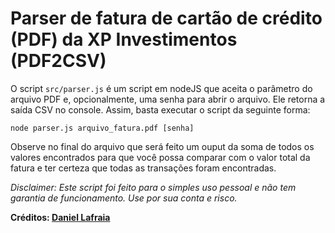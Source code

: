 # Parser de fatura de cartão de crédito (PDF) da XP Investimentos (PDF2CSV)

O script `src/parser.js` é um script em nodeJS que aceita o parâmetro do arquivo PDF e, opcionalmente, uma senha para abrir o arquivo. Ele retorna a saída CSV no console. Assim, basta executar o script da seguinte forma:

```
node parser.js arquivo_fatura.pdf [senha]
```

Observe no final do arquivo que será feito um ouput da soma de todos os valores encontrados para que você possa comparar com o valor total da fatura e ter certeza que todas as transações foram encontradas.

_Disclaimer: Este script foi feito para o simples uso pessoal e não tem garantia de funcionamento. Use por sua conta e risco._

**Créditos: [Daniel Lafraia](https://www.lafraia.com.br/)** 
